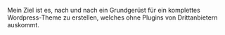 Mein Ziel ist es, nach und nach ein Grundgerüst für ein komplettes Wordpress-Theme zu erstellen, welches ohne Plugins von Drittanbietern auskommt.


